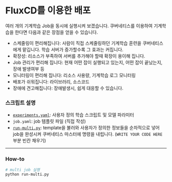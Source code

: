 # FluxCD를 이용한 배포

여러 개의 기계학습 Job을 동시에 실행시켜 보겠습니다. 쿠버네티스를 이용하여 기계학습을 한다면 다음과 같은 장점을 얻을 수 있습니다. 

- 스케줄링이 편리해집니다: 사람이 직접 스케줄링하던 기계학습 훈련을 쿠버네티스에게 맡깁니다. 학습 서버가 증가할수록 그 효과는 커집니다.
- 확장성: 리소스가 부족하여 서버를 추가해야 할때 확장이 용이해 집니다.
- Job 관리가 편리해 집니다: 현재 어떤 잡이 실행되고 있는지, 어떤 잡이 끝났는지, 장애 발생여부 등 
- 모니터링이 편리해 집니다: 리소스 사용량, 기계학습 로그 모니터링
- 배포가 쉬워집니다: 라이브러리, 소스코드
- 장애에 견고해집니다: 장애발생시, 쉽게 대응할 수 있습니다.

### 스크립트 설명
- [`experiments.yaml`](experiments.yaml): 사용자 정의 학습 스크립트 및 모델 파라미터
- `job.yaml`: job 템플릿 파일 (직접 작성)
- [`run-multi.py`](run-multi.py): template을 불러와 사용자가 정의한 정보들을 순차적으로 넣어 job을 완성시켜 쿠버네티스 마스터에 명령을 내립니다. (`WRITE YOUR CODE HERE` 부분 빈칸 채우기)

---

### How-to

```bash
# multi job 실행
python run-multi.py
```

